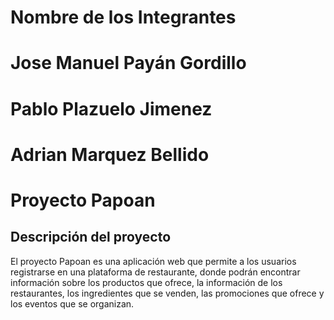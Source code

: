 # Nombre de los Integrantes
# Jose Manuel Payán Gordillo
# Pablo Plazuelo Jimenez
# Adrian Marquez Bellido

# Proyecto Papoan

## Descripción del proyecto

El proyecto Papoan es una aplicación web que permite a los usuarios registrarse en una plataforma de restaurante, donde podrán encontrar información sobre los productos que ofrece, la información de los restaurantes, los ingredientes que se venden, las promociones que ofrece y los eventos que se organizan.